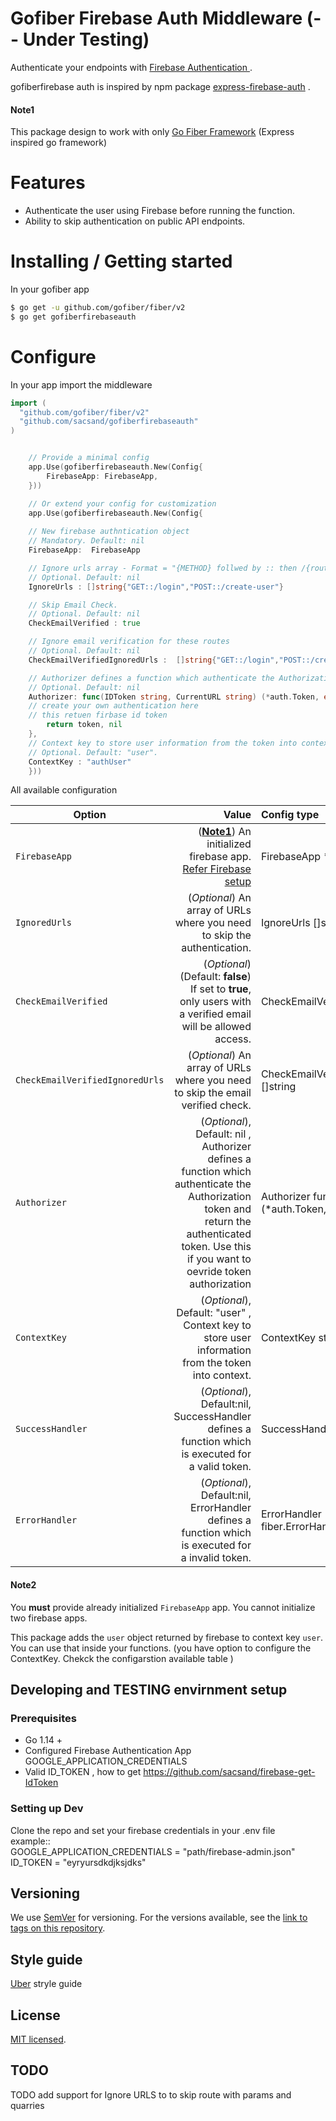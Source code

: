 # Gofiber Firebase Auth Middleware (-- Under Testing)

Authenticate your endpoints with [Firebase Authentication ](https://github.com/LeafyCode/express-firebase-auth/).

gofiberfirebase auth is inspired by npm package [express-firebase-auth](https://github.com/LeafyCode/express-firebase-auth/) .
#### Note1
 This package design to work with only [Go Fiber Framework](https://github.com/gofiber/fiber) (Express inspired go framework)
# Features
  - Authenticate the user using Firebase before running the function.
  - Ability to skip authentication on public API endpoints.
  
# Installing / Getting started

In your gofiber app
```sh
$ go get -u github.com/gofiber/fiber/v2
$ go get gofiberfirebaseauth
```


# Configure 
In your app import the middleware

```go
import (
  "github.com/gofiber/fiber/v2"
  "github.com/sacsand/gofiberfirebaseauth"
)
```



```go

    // Provide a minimal config
    app.Use(gofiberfirebaseauth.New(Config{
    	FirebaseApp: FirebaseApp,
    }))

    // Or extend your config for customization
	app.Use(gofiberfirebaseauth.New(Config{
	
	// New firebase authntication object
	// Mandatory. Default: nil
	FirebaseApp:  FirebaseApp

	// Ignore urls array - Format = "{METHOD} follwed by :: then /{route}"
	// Optional. Default: nil
	IgnoreUrls : []string{"GET::/login","POST::/create-user"}

	// Skip Email Check.
	// Optional. Default: nil
	CheckEmailVerified : true

	// Ignore email verification for these routes
	// Optional. Default: nil
	CheckEmailVerifiedIgnoredUrls :  []string{"GET::/login","POST::/create-user"}

	// Authorizer defines a function which authenticate the Authorization token and return the authenticated token
	// Optional. Default: nil
	Authorizer: func(IDToken string, CurrentURL string) (*auth.Token, error){
    // create your own authentication here 
	// this retuen firbase id token
		return token, nil
	},
	// Context key to store user information from the token into context.
	// Optional. Default: "user".
	ContextKey : "authUser"
    }))

```

All available configuration

| Option                  | Value           |Config type
| -------------           |-----------------------------------------------------------------------------------------------------------:|:------
| `FirebaseApp`              | ([**Note1**](#note1)) An initialized firebase app. [Refer Firebase setup](https://firebase.google.com/docs/admin/setup)   | FirebaseApp *firebase.App
| `IgnoredUrls`           | (*Optional*) An array of URLs where you need to skip the authentication.                                                  | IgnoreUrls []string
| `CheckEmailVerified`    | (*Optional*) (Default: **false**) If set to **true**, only users with a verified email will be allowed access.            | CheckEmailVerified bool
| `CheckEmailVerifiedIgnoredUrls`    | (*Optional*) An array of URLs where you need to skip the email verified check.                                 | CheckEmailVerifiedIgnoredUrls []string
| `Authorizer`    | (*Optional*), Default: nil , Authorizer defines a function which authenticate the Authorization token and return the authenticated token. Use this if you want to oevride token authorization |Authorizer func(string, string) (*auth.Token, error)
| `ContextKey`    | (*Optional*), Default: "user" , Context key to store user information from the token into context.| ContextKey string
| `SuccessHandler`    |	(*Optional*), Default:nil, SuccessHandler defines a function which is executed for a valid token.  | SuccessHandler fiber.Handler
| `ErrorHandler`    |	(*Optional*), Default:nil, ErrorHandler defines a function which is executed for a invalid token. | ErrorHandler fiber.ErrorHandler
                            


 #### Note2
You **must** provide already initialized `FirebaseApp` app.
You cannot initialize two firebase apps.

This package adds the `user` object returned by firebase to context key `user`. You can use that inside your functions.
(you have option to configure the ContextKey. Chekck the configarstion available table )



## Developing and TESTING envirnment setup

### Prerequisites
-  Go 1.14 +
- Configured Firebase Authentication App   GOOGLE_APPLICATION_CREDENTIALS
- Valid ID_TOKEN , how to get https://github.com/sacsand/firebase-get-IdToken

### Setting up Dev

Clone the repo and set your firebase credentials in your .env file  
example::  
GOOGLE_APPLICATION_CREDENTIALS = "path/firebase-admin.json"  
ID_TOKEN = "eyryursdkdjksjdks"  	


## Versioning

We use [SemVer](http://semver.org/) for versioning. For the versions available, see the [link to tags on this repository](/tags).

## Style guide

 [Uber](https://github.com/uber-go/guide/blob/master/style.md ) stryle guide


## License

[MIT licensed](./LICENSE).

## TODO

TODO add support for Ignore URLS to to skip route with params and quarries




